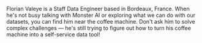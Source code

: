 Florian Valeye is a Staff Data Engineer based in Bordeaux, France. 
When he's not busy talking with Monster AI or exploring what we can do with our datasets, you can find him near the coffee machine. 
Don't ask him to solve complex challenges — he's still trying to figure out how to turn his coffee machine into a self-service data tool!
